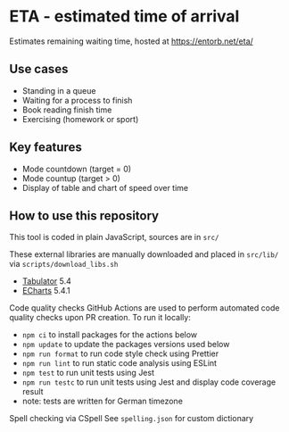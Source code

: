 # ETA - estimated time of arrival

Estimates remaining waiting time, hosted at <https://entorb.net/eta/>

## Use cases

* Standing in a queue
* Waiting for a process to finish
* Book reading finish time
* Exercising (homework or sport)

## Key features

* Mode countdown (target = 0)
* Mode countup (target > 0)
* Display of table and chart of speed over time

## How to use this repository

This tool is coded in plain JavaScript, sources are in `src/`

These external libraries are manually downloaded and placed in `src/lib/` via `scripts/download_libs.sh`

* [Tabulator](https://tabulator.info/) 5.4
* [ECharts](https://echarts.apache.org) 5.4.1

Code quality checks
GitHub Actions are used to perform automated code quality checks upon PR creation. To run it locally:

* `npm ci` to install packages for the actions below
* `npm update` to update the packages versions used below
* `npm run format` to run code style check using Prettier
* `npm run lint` to run static code analysis using ESLint
* `npm test` to run unit tests using Jest
* `npm run testc` to run unit tests using Jest and display code coverage result
* note: tests are written for German timezone

Spell checking via CSpell
See `spelling.json` for custom dictionary
